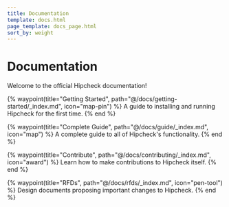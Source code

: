 ```yaml
---
title: Documentation
template: docs.html
page_template: docs_page.html
sort_by: weight
---
```


# Documentation

Welcome to the official Hipcheck documentation!

<div class="grid grid-cols-2 gap-8 mt-8">

{% waypoint(title="Getting Started", path="@/docs/getting-started/_index.md", icon="map-pin") %}
A guide to installing and running Hipcheck for the first time.
{% end %}

{% waypoint(title="Complete Guide", path="@/docs/guide/_index.md", icon="map") %}
A complete guide to all of Hipcheck's functionality.
{% end %}

{% waypoint(title="Contribute", path="@/docs/contributing/_index.md", icon="award") %}
Learn how to make contributions to Hipcheck itself.
{% end %}

{% waypoint(title="RFDs", path="@/docs/rfds/_index.md", icon="pen-tool") %}
Design documents proposing important changes to Hipcheck.
{% end %}

</div>
